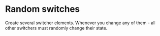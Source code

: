 # Random switches

Create several switcher elements.
Whenever you change any of them - all other switchers must randomly change their state.
